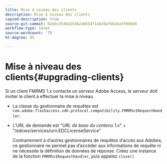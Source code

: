 ```yaml
---
title: Mise à niveau des clients
description: Mise à niveau des clients
copied-description: true
source-git-commit: 02ebc3548a254b2a6554f1ab34afbb3ea5f09bb8
workflow-type: tm+mt
source-wordcount: '75'
ht-degree: 0%

---
```


# Mise à niveau des clients{#upgrading-clients}

Si un client FMRMS 1.x contacte un serveur Adobe Access, le serveur doit inviter le client à effectuer la mise à niveau.

* La classe du gestionnaire de requêtes est `com.adobe.flashaccess.sdk.protocol.compatibility.FMRMSv1RequestHandler`.
* L’URL de demande est &quot;*URL de base du contenu 1.x*&quot; + &quot;/edcws/services/urn:EDCLicenseService&quot;

  Contrairement à d’autres gestionnaires de requêtes d’accès aux Adobes, ce gestionnaire ne permet pas d’accéder aux informations de requête ni ne nécessite la définition de données de réponse. Créez une instance de la fonction `FMRMSv1RequestHandler`, puis appelez `close()`
